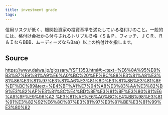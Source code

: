 ```yaml
---
title: investment grade
tags: 
---
```


信用リスクが低く、機関投資家の投資基準を満たしている格付けのこと。一般的には、格付け会社から付与されるトリプルＢ格（Ｓ＆Ｐ、フィッチ、ＪＣＲ、Ｒ＆ＩならBBB、ムーディーズならBaa）以上の格付けを指します。

## Source
https://www.daiwa.jp/glossary/YST1353.html#:~:text=%E6%8A%95%E8%B3%87%E9%81%A9%E6%A0%BC%20%EF%BC%88%E3%81%A8%E3%81%86%E3%81%97%E3%81%A6%E3%81%8D%E3%81%8B%E3%81%8F%EF%BC%89&text=%E4%BF%A1%E7%94%A8%E3%83%AA%E3%82%B9%E3%82%AF%E3%81%8C%E4%BD%8E%E3%81%8F%E3%80%81%E6%A9%9F%E9%96%A2,%E3%81%AE%E6%A0%BC%E4%BB%98%E3%81%91%E3%82%92%E6%8C%87%E3%81%97%E3%81%BE%E3%81%99%E3%80%82